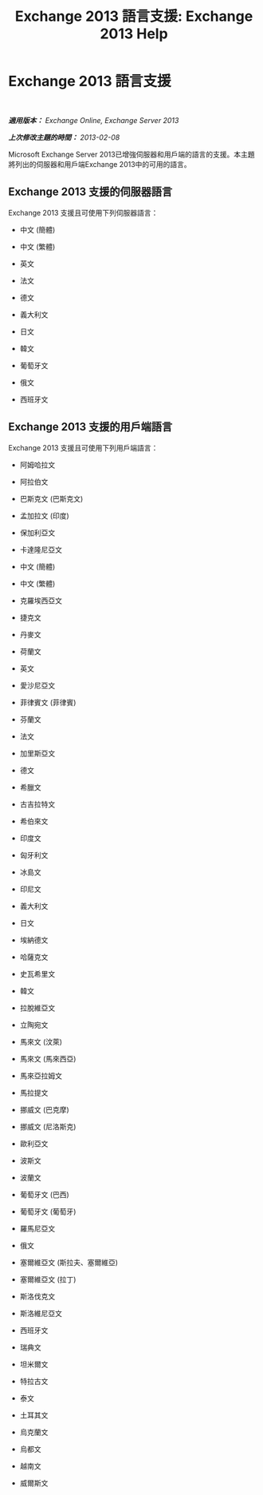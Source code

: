 ﻿---
title: 'Exchange 2013 語言支援: Exchange 2013 Help'
TOCTitle: Exchange 2013 語言支援
ms:assetid: 934686fb-53a2-4b13-aaf0-498e4011d61a
ms:mtpsurl: https://technet.microsoft.com/zh-tw/library/Dd298152(v=EXCHG.150)
ms:contentKeyID: 50473752
ms.date: 05/21/2018
mtps_version: v=EXCHG.150
ms.translationtype: MT
---

# Exchange 2013 語言支援

 

_**適用版本：** Exchange Online, Exchange Server 2013_

_**上次修改主題的時間：** 2013-02-08_

Microsoft Exchange Server 2013已增強伺服器和用戶端的語言的支援。本主題將列出的伺服器和用戶端Exchange 2013中的可用的語言。

## Exchange 2013 支援的伺服器語言

Exchange 2013 支援且可使用下列伺服器語言：

  - 中文 (簡體)

  - 中文 (繁體)

  - 英文

  - 法文

  - 德文

  - 義大利文

  - 日文

  - 韓文

  - 葡萄牙文

  - 俄文

  - 西班牙文

## Exchange 2013 支援的用戶端語言

Exchange 2013 支援且可使用下列用戶端語言：

  - 阿姆哈拉文

  - 阿拉伯文

  - 巴斯克文 (巴斯克文)

  - 孟加拉文 (印度)

  - 保加利亞文

  - 卡達隆尼亞文

  - 中文 (簡體)

  - 中文 (繁體)

  - 克羅埃西亞文

  - 捷克文

  - 丹麥文

  - 荷蘭文

  - 英文

  - 愛沙尼亞文

  - 菲律賓文 (菲律賓)

  - 芬蘭文

  - 法文

  - 加里斯亞文

  - 德文

  - 希臘文

  - 古吉拉特文

  - 希伯來文

  - 印度文

  - 匈牙利文

  - 冰島文

  - 印尼文

  - 義大利文

  - 日文

  - 埃納德文

  - 哈薩克文

  - 史瓦希里文

  - 韓文

  - 拉脫維亞文

  - 立陶宛文

  - 馬來文 (汶萊)

  - 馬來文 (馬來西亞)

  - 馬來亞拉姆文

  - 馬拉提文

  - 挪威文 (巴克摩)

  - 挪威文 (尼洛斯克)

  - 歐利亞文

  - 波斯文

  - 波蘭文

  - 葡萄牙文 (巴西)

  - 葡萄牙文 (葡萄牙)

  - 羅馬尼亞文

  - 俄文

  - 塞爾維亞文 (斯拉夫、塞爾維亞)

  - 塞爾維亞文 (拉丁)

  - 斯洛伐克文

  - 斯洛維尼亞文

  - 西班牙文

  - 瑞典文

  - 坦米爾文

  - 特拉古文

  - 泰文

  - 土耳其文

  - 烏克蘭文

  - 烏都文

  - 越南文

  - 威爾斯文


